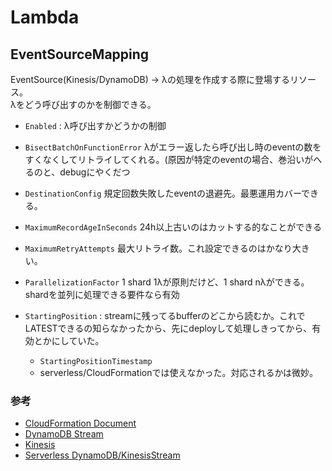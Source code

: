 # Lambda

## EventSourceMapping

EventSource(Kinesis/DynamoDB) -> λの処理を作成する際に登場するリソース。  
λをどう呼び出すのかを制御できる。

* `Enabled` : λ呼び出すかどうかの制御

* `BisectBatchOnFunctionError` λがエラー返したら呼び出し時のeventの数をすくなくしてリトライしてくれる。(原因が特定のeventの場合、巻沿いがへるのと、debugにやくだつ
* `DestinationConfig` 規定回数失敗したeventの退避先。最悪運用カバーできる。
* `MaximumRecordAgeInSeconds` 24h以上古いのはカットする的なことができる
* `MaximumRetryAttempts` 最大リトライ数。これ設定できるのはかなり大きい。
* `ParallelizationFactor` 1 shard 1λが原則だけど、1 shard nλができる。 shardを並列に処理できる要件なら有効
* `StartingPosition` : streamに残ってるbufferのどこから読むか。これでLATESTできるの知らなかったから、先にdeployして処理しきってから、有効とかにしていた。
    * `StartingPositionTimestamp`
    * serverless/CloudFormationでは使えなかった。対応されるかは微妙。

### 参考
* [CloudFormation Document](https://docs.aws.amazon.com/AWSCloudFormation/latest/UserGuide/aws-resource-lambda-eventsourcemapping.html#cfn-lambda-eventsourcemapping-destinationconfig)
* [DynamoDB Stream](https://docs.aws.amazon.com/lambda/latest/dg/with-ddb.html#services-dynamodb-eventsourcemapping)
* [Kinesis](https://docs.aws.amazon.com/lambda/latest/dg/with-kinesis.html#services-kinesis-eventsourcemapping)
* [Serverless DynamoDB/KinesisStream](https://www.serverless.com/framework/docs/providers/aws/events/streams/)
